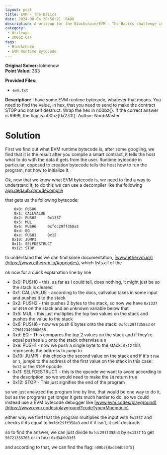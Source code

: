 ```yaml
---
layout: post
title: EVM - The Basics
date: 2024-08-04 20:56:21 -0400
description: A writeup for the Blockchain/EVM - The Basics challenge in n00bz CTF, about decoding some EVM runtime bytecode
category: 
 - Writeups
 - n00bz CTF
tags: 
 - Blockchain
 - EVM Runtime Bytecode
---
```


**Original Solver:** lolmenow  
**Point Value:** 363  

**Provided Files:**
 - `evm.txt`

**Description:**
I have some EVM runtime bytecode, whatever that means. You need to find the value, in hex, that you need to send to make the contract STOP and not self destruct. Wrap the hex in n00bz{}. If the correct answer is 9999, the flag is n00bz{0x270f}. Author: NoobMaster

# Solution

First we find out what EVM runtime bytecode is, after some googling, we find that it is the result after you compile a smart contract, it tells the host what to do with the data it gets from the user. Runtime bytecode in particular, opposed to creation bytecode tells the host how to run the program, not how to initialize it.

Ok, now that we know what EVM bytecode is, we need to find a way to understand it, to do this we can use a decompiler like the following
[app.dedaub.com/decompile](https://app.dedaub.com/decompile)

that gets us the following bytecode:
```
    0x0: PUSH0     
    0x1: CALLVALUE 
    0x2: PUSH2     0x1337
    0x5: MUL       
    0x6: PUSH6     0xfdc29ff358a3
    0xd: EQ        
    0xe: PUSH1     0x12
   0x10: JUMPI     
   0x11: SELFDESTRUCT
   0x12: STOP      
```

to understand this we can find some documentation, [www.ethervm.io/](https://www.ethervm.io/#opcodes), which lists all of the 

ok now for a quick explanation line by line
 - 0x0: PUSH0 - this, as far as i could tell, does nothing, it might just be so the stack is cleared
 - 0x1: CALLVALUE - according to the docs, callvalue takes in some input and pushes it to the stack
 - 0x2: PUSH2 - this pushes 2 bytes to the stack, so now we have `0x1337` or `4919` on the stack and an unknown variable below that
 - 0x5: MUL - this just multiplies the top two values on the stack and pushes the value to the stack
 - 0x6: PUSH6 - now we push 6 bytes onto the stack: `0xfdc29ff358a3` or `279012349008035`
 - 0xd: EQ - This compares the top 2 values on the stack and if they're equal pushes a `1` onto the stack otherwise a `0`
 - 0xe: PUSH1 - now we push a single byte to the stack: `0x12` this represents the address to jump to
 - 0x10: JUMPI - this checks the second value on the stack and if it's `true` or `1`, jumps to the address of the first value on the stack in this case: `0x12` or the `STOP` opcode
 - 0x11: SELFDESTRUCT - this is the opcode we want to avoid according to the description, so we would need to make the `EQ` return true
 - 0x12: STOP - This just signifies the end of the program

so we just analyzed the program line by line, that would be one way to do it, but as the programs get longer it gets much harder to do, so we could instead use a EVM bytecode debugger like [www.evm.codes/playground](https://www.evm.codes/playground?codeType=Mnemonic) 

either way we find that the program multiplies the input with `0x1337` and checks if its equal to `0xfdc29ff358a3` and if it isn't, it self destructs

so to find the answer, we can just divide `0xfdc29ff358a3` by `0x1337` to get `56721355765` or in hex: `0xd34db33f5`

and according to that, we can find the flag: `n00bz{0xd34db33f5}`

